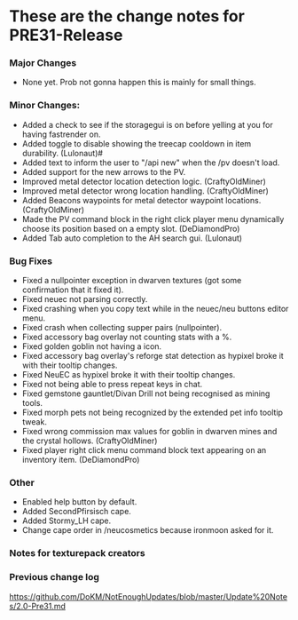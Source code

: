 # These are the change notes for PRE31-Release

### **Major Changes**

- None yet. Prob not gonna happen this is mainly for small things.

### **Minor Changes:**

- Added a check to see if the storagegui is on before yelling at you for having fastrender on.
- Added toggle to disable showing the treecap cooldown in item durability. (Lulonaut)#
- Added text to inform the user to "/api new" when the /pv doesn't load.
- Added support for the new arrows to the PV.
- Improved metal detector location detection logic. (CraftyOldMiner)
- Improved metal detector wrong location handling. (CraftyOldMiner)
- Added Beacons waypoints for metal detector waypoint locations. (CraftyOldMiner)
- Made the PV command block in the right click player menu dynamically choose its position based on a empty slot. (DeDiamondPro)
- Added Tab auto completion to the AH search gui. (Lulonaut)

### **Bug Fixes**

- Fixed a nullpointer exception in dwarven textures (got some confirmation that it fixed it).
- Fixed neuec not parsing correctly.
- Fixed crashing when you copy text while in the neuec/neu buttons editor menu.
- Fixed crash when collecting supper pairs (nullpointer).
- Fixed accessory bag overlay not counting stats with a %.
- Fixed golden goblin not having a icon.
- Fixed accessory bag overlay's reforge stat detection as hypixel broke it with their tooltip changes.
- Fixed NeuEC as hypixel broke it with their tooltip changes.
- Fixed not being able to press repeat keys in chat.
- Fixed gemstone gauntlet/Divan Drill not being recognised as mining tools.
- Fixed morph pets not being recognized by the extended pet info tooltip tweak.
- Fixed wrong commission max values for goblin in dwarven mines and the crystal hollows. (CraftyOldMiner)
- Fixed player right click menu command block text appearing on an inventory item. (DeDiamondPro)

### **Other**

- Enabled help button by default.
- Added SecondPfirsisch cape.
- Added Stormy_LH cape.
- Change cape order in /neucosmetics because ironmoon asked for it.

### **Notes for texturepack creators**

### **Previous change log**

https://github.com/DoKM/NotEnoughUpdates/blob/master/Update%20Notes/2.0-Pre31.md
